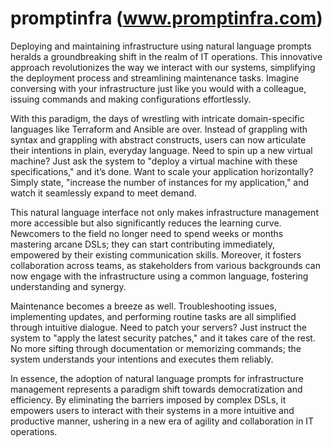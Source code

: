 # promptinfra (www.promptinfra.com)
Deploying and maintaining infrastructure using natural language prompts heralds a groundbreaking shift in the realm of IT operations. This innovative approach revolutionizes the way we interact with our systems, simplifying the deployment process and streamlining maintenance tasks. Imagine conversing with your infrastructure just like you would with a colleague, issuing commands and making configurations effortlessly.

With this paradigm, the days of wrestling with intricate domain-specific languages like Terraform and Ansible are over. Instead of grappling with syntax and grappling with abstract constructs, users can now articulate their intentions in plain, everyday language. Need to spin up a new virtual machine? Just ask the system to "deploy a virtual machine with these specifications," and it’s done. Want to scale your application horizontally? Simply state, "increase the number of instances for my application," and watch it seamlessly expand to meet demand.

This natural language interface not only makes infrastructure management more accessible but also significantly reduces the learning curve. Newcomers to the field no longer need to spend weeks or months mastering arcane DSLs; they can start contributing immediately, empowered by their existing communication skills. Moreover, it fosters collaboration across teams, as stakeholders from various backgrounds can now engage with the infrastructure using a common language, fostering understanding and synergy.

Maintenance becomes a breeze as well. Troubleshooting issues, implementing updates, and performing routine tasks are all simplified through intuitive dialogue. Need to patch your servers? Just instruct the system to "apply the latest security patches," and it takes care of the rest. No more sifting through documentation or memorizing commands; the system understands your intentions and executes them reliably.

In essence, the adoption of natural language prompts for infrastructure management represents a paradigm shift towards democratization and efficiency. By eliminating the barriers imposed by complex DSLs, it empowers users to interact with their systems in a more intuitive and productive manner, ushering in a new era of agility and collaboration in IT operations.



